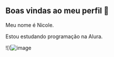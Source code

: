 ## Boas vindas ao meu perfil 💙

Meu nome é Nicole.

Estou estudando programação na Alura.




![(![image](https://github.com/user-attachments/assets/10e2593f-c322-4d6d-b6d4-7088a939eef5)
